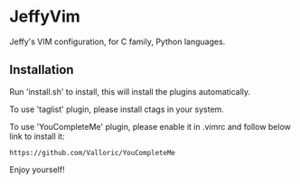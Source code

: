 # JeffyVim
Jeffy's VIM configuration, for C family, Python languages.

Installation
------------

Run 'install.sh' to install, this will install the plugins automatically.

To use 'taglist' plugin, please install ctags in your system.

To use 'YouCompleteMe' plugin, please enable it in .vimrc and follow
below link to install it:

    https://github.com/Valloric/YouCompleteMe

Enjoy yourself!
